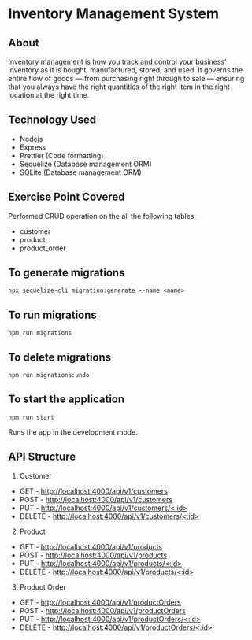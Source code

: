 # Inventory Management System

## About

Inventory management is how you track and control your business’ inventory as it is bought, manufactured, stored, and used. It governs the entire flow of goods — from purchasing right through to sale — ensuring that you always have the right quantities of the right item in the right location at the right time.

## Technology Used

- Nodejs
- Express
- Prettier (Code formatting)
- Sequelize (Database management ORM)
- SQLite (Database management ORM)

## Exercise Point Covered

Performed CRUD operation on the all the following tables:

- customer
- product
- product_order

## To generate migrations

`npx sequelize-cli migration:generate --name <name>`

## To run migrations

`npm run migrations`

## To delete migrations

`npm run migrations:undo`

## To start the application

`npm run start`

Runs the app in the development mode.

## API Structure

1. Customer

- GET - [http://localhost:4000/api/v1/customers](http://localhost:4000/api/v1/customers)
- POST - [http://localhost:4000/api/v1/customers](http://localhost:4000/api/v1/customers)
- PUT - [http://localhost:4000/api/v1/customers/<:id>](http://localhost:4000/api/v<:id>/customers/1)
- DELETE - [http://localhost:4000/api/v1/customers/<:id>](http://localhost:4000/api/v1/customers/1)

2. Product

- GET - [http://localhost:4000/api/v1/products](http://localhost:4000/api/v1/products)
- POST - [http://localhost:4000/api/v1/products](http://localhost:4000/api/v1/products)
- PUT - [http://localhost:4000/api/v1/products/<:id>](http://localhost:4000/api/v<:id>/products/1)
- DELETE - [http://localhost:4000/api/v1/products/<:id>](http://localhost:4000/api/v1/products/1)

3. Product Order

- GET - [http://localhost:4000/api/v1/productOrders](http://localhost:4000/api/v1/productOrders)
- POST - [http://localhost:4000/api/v1/productOrders](http://localhost:4000/api/v1/productOrders)
- PUT - [http://localhost:4000/api/v1/productOrders/<:id>](http://localhost:4000/api/v<:id>/productOrders/1)
- DELETE - [http://localhost:4000/api/v1/productOrders/<:id>](http://localhost:4000/api/v1/productOrders/1)
